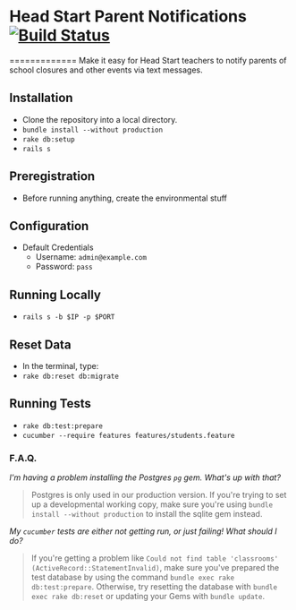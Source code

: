 # Head Start Parent Notifications [![Build Status](https://travis-ci.org/CSC322-Grinnell/notifications.svg?branch=dev)](https://travis-ci.org/CSC322-Grinnell/notifications)
=============
Make it easy for Head Start teachers to notify parents of school closures and other events via text messages.


## Installation
* Clone the repository into a local directory.
* `bundle install --without production`
* `rake db:setup`
* `rails s`

## Preregistration
* Before running anything, create the environmental stuff

## Configuration
* Default Credentials
  * Username: `admin@example.com`
  * Password: `pass`

## Running Locally
* `rails s -b $IP -p $PORT`

## Reset Data
* In the terminal, type:
* `rake db:reset db:migrate`

## Running Tests
* `rake db:test:prepare`
* `cucumber --require features features/students.feature`

### F.A.Q.
_I'm having a problem installing the Postgres `pg` gem. What's up with that?_

> Postgres is only used in our production version. If you're trying to set up a developmental working copy, make sure you're using `bundle install --without production` to install the sqlite gem instead.

_My `cucumber` tests are either not getting run, or just failing!  What should I do?_

> If you're getting a problem like `Could not find table 'classrooms' (ActiveRecord::StatementInvalid)`, make sure you've prepared the test database by using the command `bundle exec rake db:test:prepare`.  Otherwise, try resetting the database with `bundle exec rake db:reset` or updating your Gems with `bundle update`.
